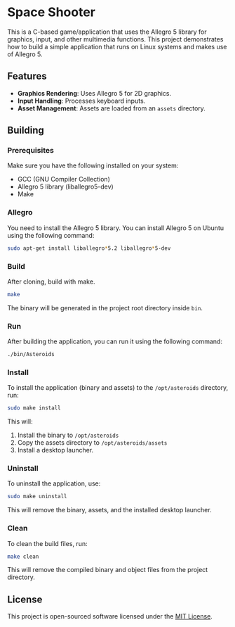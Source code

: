 # Space Shooter

This is a C-based game/application that uses the Allegro 5 library for graphics, input, and other multimedia functions. This project demonstrates how to build a simple application that runs on Linux systems and makes use of Allegro 5.

## Features

- **Graphics Rendering**: Uses Allegro 5 for 2D graphics.
- **Input Handling**: Processes keyboard inputs.
- **Asset Management**: Assets are loaded from an `assets` directory.

## Building

### Prerequisites

Make sure you have the following installed on your system:

- GCC (GNU Compiler Collection)
- Allegro 5 library (liballegro5-dev)
- Make

### Allegro

You need to install the Allegro 5 library. You can install Allegro 5 on Ubuntu using the following command:

```bash
sudo apt-get install liballegro*5.2 liballegro*5-dev
```

### Build

After cloning, build with make.

```bash
make
```

The binary will be generated in the project root directory inside `bin`.

### Run

After building the application, you can run it using the following command:

```bash
./bin/Asteroids
```

### Install

To install the application (binary and assets) to the `/opt/asteroids` directory, run:

```bash
sudo make install
```

This will:

1. Install the binary to `/opt/asteroids`
2. Copy the assets directory to `/opt/asteroids/assets`
3. Install a desktop launcher.

### Uninstall

To uninstall the application, use:

```bash
sudo make uninstall
```

This will remove the binary, assets, and the installed desktop launcher.

### Clean

To clean the build files, run:

```bash
make clean
```

This will remove the compiled binary and object files from the project directory.

## License

This project is open-sourced software licensed under the [MIT License](https://opensource.org/licenses/MIT).
